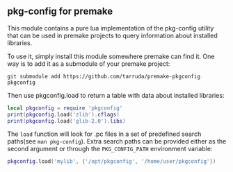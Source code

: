 ## pkg-config for premake

This module contains a pure lua implementation of the pkg-config utility that
can be used in premake projects to query information about installed libraries.

To use it, simply install this module somewhere premake can find it. One way is
to add it as a submodule of your premake project:

```
git submodule add https://github.com/tarruda/premake-pkgconfig pkgconfig
```

Then use pkgconfig.load to return a table with data about installed libraries:

```lua
local pkgconfig = require 'pkgconfig'
print(pkgconfig.load('zlib').cflags)
print(pkgconfig.load('glib-2.0').libs)
```

The `load` function will look for .pc files in a set of predefined search
paths(see `man pkg-config`). Extra search paths can be provided either as the
second argument or through the `PKG_CONFIG_PATH` environment variable:

```lua
pkgconfig.load('mylib', {'/opt/pkgconfig', '/home/user/pkgconfig'})
```
